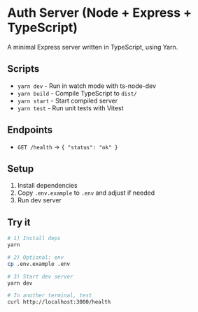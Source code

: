 # Auth Server (Node + Express + TypeScript)

A minimal Express server written in TypeScript, using Yarn.

## Scripts

- `yarn dev` - Run in watch mode with ts-node-dev
- `yarn build` - Compile TypeScript to `dist/`
- `yarn start` - Start compiled server
- `yarn test` - Run unit tests with Vitest

## Endpoints

- `GET /health` -> `{ "status": "ok" }`

## Setup

1. Install dependencies
2. Copy `.env.example` to `.env` and adjust if needed
3. Run dev server

## Try it

```bash
# 1) Install deps
yarn

# 2) Optional: env
cp .env.example .env

# 3) Start dev server
yarn dev

# In another terminal, test
curl http://localhost:3000/health
```
